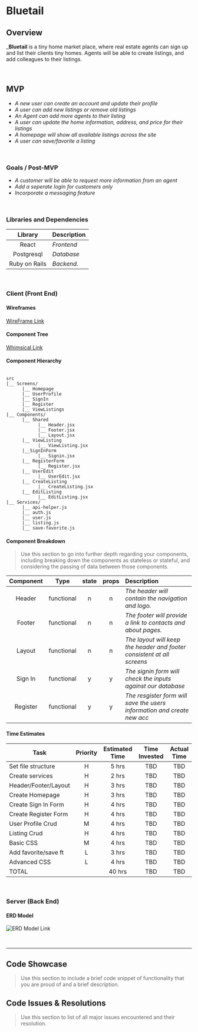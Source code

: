 # Bluetail

## Overview

_**Bluetail** is a tiny home market place, where real estate agents can sign up and list their clients tiny homes. Agents will be able to create listings, and add colleagues to their listings. 


<br>

## MVP

- _A new user can create an account and update their profile_
- _A user can add new listings or remove old listings_
- _An Agent can add more agents to their listing_
- _A user can update the home information, address, and price for their listings_
- _A homepage will show all available listings across the site_
- _A user can save/favorite a listing_


<br>

### Goals / Post-MVP

- _A customer will be able to request more information from an agent_
- _Add a seperate login for customers only_
- _Incorporate a messaging feature_

<br>

### Libraries and Dependencies


|     Library      | Description                                |
| :--------------: | :----------------------------------------- |
|      React       | _Frontend_ |
|    Postgresql    | _Database_ |
|  Ruby on Rails   | _Backend._ |

<br>

### Client (Front End)

#### Wireframes

[WireFrame Link](https://wireframe.cc/pro/edit/364674)

#### Component Tree

[Whimsical Link](https://whimsical.com/YZBxuRhHwQzo6V2GEZZADT)

#### Component Hierarchy

``` structure

src
|__ Screens/
      |__ Homepage
      |__ UserProfile
      |__ SignIn
      |__ Register
      |__ ViewListings
|__ Components/
      |__ Shared
            |__ Header.jsx
            |__ Footer.jsx
            |__ Layout.jsx
      |__ ViewListing
            |__ ViewListing.jsx
      |__SignInForm
            |__ Signin.jsx
      |__ RegisterForm
            |__ Register.jsx   
      |__ UserEdit
            |__ UserEdit.jsx
      |__ CreateListing
            |__ CreateListing.jsx
      |__ EditListing
            |__ EditListing.jsx
|__ Services/
      |__ api-helper.js
      |__ auth.js
      |__ user.js
      |__ listing.js
      |__ save-favorite.js
```

#### Component Breakdown

> Use this section to go into further depth regarding your components, including breaking down the components as stateless or stateful, and considering the passing of data between those components.

|  Component   |    Type    | state | props | Description                                                             |
| :----------: | :--------: | :---: | :---: | :-----------------------------------------------------------------------|
|    Header    | functional |   n   |   n   | _The header will contain the navigation and logo._                      |
|    Footer    | functional |   n   |   n   | _The footer will provide a link to contacts and about pages._           |
|    Layout    | functional |   n   |   n   | _The layout will keep the header and footer consistent at all screens_  |
|    Sign In   | functional |   y   |   y   | _The signin form will check the inputs against our database_            |
|    Register  | functional |   y   |   y   | _The resgister form will save the users information and create new acc_ |


#### Time Estimates

| Task                | Priority | Estimated Time | Time Invested | Actual Time |
| ------------------- | :------: | :------------: | :-----------: | :---------: |
| Set file structure  |    H     |     5 hrs      |      TBD      |      TBD    |
| Create services     |    H     |     2 hrs      |      TBD      |      TBD    |
| Header/Footer/Layout|    H     |     3 hrs      |      TBD      |      TBD    |
| Create Homepage     |    H     |     3 hrs      |      TBD      |      TBD    |
| Create Sign In Form |    H     |     4 hrs      |      TBD      |      TBD    |
| Create Register Form|    H     |     4 hrs      |      TBD      |      TBD    |
| User Profile Crud   |    M     |     4 hrs      |      TBD      |      TBD    |
| Listing Crud        |    H     |     4 hrs      |      TBD      |      TBD    |
| Basic CSS           |    M     |     4 hrs      |      TBD      |      TBD    |
| Add favorite/save ft|    L     |     3 hrs      |      TBD      |      TBD    |
| Advanced CSS        |    L     |     4 hrs      |      TBD      |      TBD    |
| TOTAL               |          |     40 hrs     |      TBD      |      TBD    |

<br>

### Server (Back End)

#### ERD Model

![ERD Model Link](https://i.imgur.com/BcMoTR8.png)

<br>

***

## Code Showcase

> Use this section to include a brief code snippet of functionality that you are proud of and a brief description.

## Code Issues & Resolutions

> Use this section to list of all major issues encountered and their resolution.
